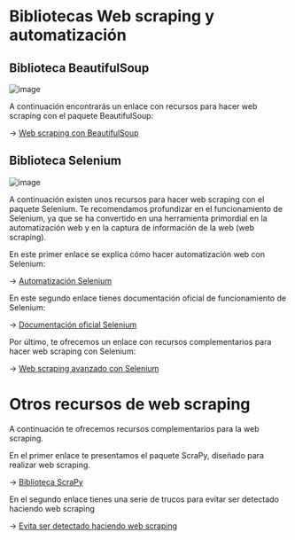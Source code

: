 # Bibliotecas Web scraping y automatización

## Biblioteca BeautifulSoup

![image](https://user-images.githubusercontent.com/122302639/229622268-2935b1a6-4b2c-42d0-abe8-09ed33fc3608.png)

A continuación encontrarás un enlace con recursos para hacer web scraping con el paquete BeautifulSoup:

-> [Web scraping con BeautifulSoup](https://realpython.com/beautiful-soup-web-scraper-python/)


## Biblioteca Selenium

![image](https://user-images.githubusercontent.com/122302639/229622672-38bde0ae-94f5-4c14-886c-1786b6b160b3.png)

A continuación existen unos recursos para hacer web scraping con el paquete Selenium. Te recomendamos profundizar en el funcionamiento de Selenium, ya que se ha convertido en una herramienta primordial en la automatización web y en la captura de información de la web (web scraping).

En este primer enlace se explica cómo hacer automatización web con Selenium:

-> [Automatización Selenium](https://realpython.com/modern-web-automation-with-python-and-selenium/)

En este segundo enlace tienes documentación oficial de funcionamiento de Selenium:

->  [Documentación oficial Selenium](https://www.selenium.dev/documentation/webdriver/getting_started/)

Por último, te ofrecemos un enlace con recursos complementarios para hacer web scraping con Selenium:

-> [Web scraping avanzado con Selenium](https://selenium-python.readthedocs.io/getting-started.html#simple-usage)

# Otros recursos de web scraping

A continuación te ofrecemos recursos complementarios para la web scraping.

En el primer enlace te presentamos el paquete ScraPy, diseñado para realizar web scraping. 

-> [Biblioteca ScraPy](https://scrapy.org/)

En el segundo enlace tienes una serie de trucos para evitar ser detectado haciendo web scraping

-> [Evita ser detectado haciendo web scraping](https://www.codementor.io/@scrapingdog/10-tips-to-avoid-getting-blocked-while-scraping-websites-16papipe62)


